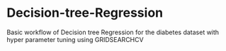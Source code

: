 # Decision-tree-Regression
Basic workflow of Decision tree Regression for the diabetes dataset with hyper parameter tuning using GRIDSEARCHCV
